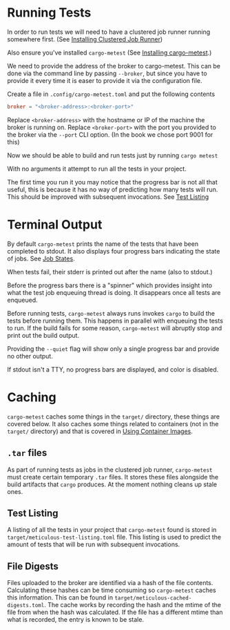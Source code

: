 # Running Tests

In order to run tests we will need to have a clustered job runner running
somewhere first. (See [Installing Clustered Job
Runner](../install/clustered_job_runner.md))

Also ensure you've installed `cargo-metest` (See [Installing
cargo-metest](../install/cargo_metest.md).)

We need to provide the address of the broker to cargo-metest. This can be done
via the command line by passing `--broker`, but since you have to provide it
every time it is easer to provide it via the configuration file.

Create a file in `.config/cargo-metest.toml` and put the following contents

```toml
broker = "<broker-address>:<broker-port>"
```

Replace `<broker-address>` with the hostname or IP of the machine the broker is
running on. Replace `<broker-port>` with the port you provided to the broker via
the `--port` CLI option. (In the book we chose port 9001 for this)

Now we should be able to build and run tests just by running `cargo metest`

With no arguments it attempt to run all the tests in your project.

The first time you run it you may notice that the progress bar is not all that
useful, this is because it has no way of predicting how many tests will run.
This should be improved with subsequent invocations. See [Test
Listing](#test-listing)

# Terminal Output
By default `cargo-metest` prints the name of the tests that have been completed
to stdout. It also displays four progress bars indicating the state of jobs. See
[Job States](../clustered_job_runner_management/job_states.md).

When tests fail, their stderr is printed out after the name (also to stdout.)

Before the progress bars there is a "spinner" which provides insight into what
the test job enqueuing thread is doing. It disappears once all tests are
enqueued.

Before running tests, `cargo-metest` always runs invokes `cargo` to build the
tests before running them. This happens in parallel with enqueuing the tests to
run. If the build fails for some reason, `cargo-metest` will abruptly stop and
print out the build output.

Providing the `--quiet` flag will show only a single progress bar and provide no
other output.

If stdout isn't a TTY, no progress bars are displayed, and color is disabled.

# Caching

`cargo-metest` caches some things in the `target/` directory, these things are
covered below. It also caches some things related to containers (not in the
`target/` directory) and that is covered in [Using Container
Images](../cargo_metest/using_container_images.md).

## `.tar` files
As part of running tests as jobs in the clustered job runner, `cargo-metest`
must create certain temporary `.tar` files. It stores these files alongside the
build artifacts that `cargo` produces. At the moment nothing cleans up stale
ones.

## Test Listing
A listing of all the tests in your project that `cargo-metest` found is stored
in `target/meticulous-test-listing.toml` file. This listing is used to predict the
amount of tests that will be run with subsequent invocations.

## File Digests
Files uploaded to the broker are identified via a hash of the file contents.
Calculating these hashes can be time consuming so `cargo-metest` caches this
information. This can be found in `target/meticulous-cached-digests.toml`. The
cache works by recording the hash and the mtime of the file from when the hash
was calculated. If the file has a different mtime than what is recorded, the
entry is known to be stale.
